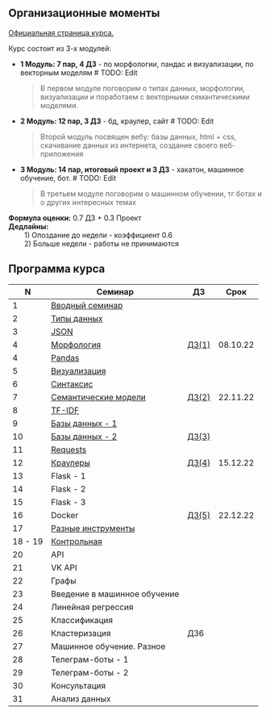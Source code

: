 ## Организационные моменты
[Официальная страница курса.](https://github.com/MikhailMsc/python_for_nlp_stud)

Курс состоит из 3-х модулей:
- **1 Модуль: 7 пар, 4 ДЗ** - по морфологии, пандас и визуализации, по векторным моделям  # TODO: Edit  
    > В первом модуле поговорим о типах данных, морфологии, визуализации и поработаем с векторными семантическими моделями.
- **2 Модуль: 12 пар, 3 ДЗ** - бд, краулер, сайт  # TODO: Edit   
    > Второй модуль посвящен вебу: базы данных, html + css, скачивание данных из интернета, создание своего веб-приложения 
- **3 Модуль: 14 пар, итоговый проект и 3 ДЗ** - хакатон, машинное обучение, бот.  # TODO: Edit
    > В третьем модуле поговорим о машинном обучении, тг ботах и о других интересных темах

**Формула оценки:** 0.7 ДЗ + 0.3 Проект  
**Дедлайны:**   
&nbsp;&nbsp;&nbsp;&nbsp;&nbsp;&nbsp;&nbsp;&nbsp;1) Опоздание до недели - коэффициент 0.6  
&nbsp;&nbsp;&nbsp;&nbsp;&nbsp;&nbsp;&nbsp;&nbsp;2) Больше недели - работы не принимаются

## Программа курса

| N  | Семинар  | ДЗ  | Срок  |
|----|---|---|---|
|    1 | [Вводный семинар](lecture_1/intro.md)  |   |   |
|    2  | [Типы данных](lecture_2/data_structures.ipynb) |   |   |
|    3  | [JSON](lecture_2/json.ipynb)  |   |   |   |
|    4  | [Морфология](lecture_3/morphology.ipynb)  | [ДЗ(1)](homework/homework_1.md) | 08.10.22 |
|    4	| [Pandas](lecture_5/pandas.ipynb) | | | |	 	 	 
|    5	| [Визуализация](lecture_6/visualization.ipynb)  | | | | 	 	 	 	 
|    6	| [Синтаксис](lecture_4/Syntax.ipynb) | | | | 	 	 	 	 
|    7	| [Семантические модели](lecture_7/Embeddings.ipynb) | [ДЗ(2)](homework/homework_2.md)| 22.11.22 | 	 	 	 
|    8 | [TF-IDF](lecture_8/TF-IDF.ipynb) | | | |	 	 	 	 
|    9 | [Базы данных - 1](lecture_9_10/databases_1.ipynb) | | | |	 	 	 	 
|    10 | [Базы данных - 2](lecture_9_10/databases_2.ipynb) | [ДЗ(3)](homework/homework_3.md) | |	 	 	 
|    11 | [Requests](lecture_11_12/requests.ipynb) | | |	 	 	 	 
|    12 | [Краулеры](lecture_11_12/crawlers.ipynb)	| [ДЗ(4)](homework/homework_4.md)| 15.12.22 |	 	 	 
|    13 | Flask - 1 | | |	 	 	 
|    14 | Flask - 2 | | | 	 	 	 
|    15 | Flask - 3 | | | 	 	 	 
|    16 | Docker |	[ДЗ(5)](homework/homework_5.md) | 22.12.22 | 	 	 	 
|    17 | [Разные инструменты](lecture_17_18/) | | |	 	 	 	 
|    18 - 19 | [Контрольная](homework/Kontrolnaya_Instruction.md) | | |	 	 	 	 
|    20 | API | | | 	 	 	 
|    21	| VK API | | |	 	 	 	 
|    22	| Графы | | |	 	 	 
|    23	| Введение в машинное обучение | | | 	 	 	 	 
|    24	| Линейная регрессия | | |	 	 	 	 
|    25	| Классификация | | |	 	 	 	 
|    26	| Кластеризация	| ДЗ6 | | 	 	 	 
|    27	| Машинное обучение. Разное | | | 	 	 	 
|    28	| Телеграм-боты - 1 | | |	 	 	 	 
|    29	| Телеграм-боты - 2 | | | 	 	 	 
|    30	| Консультация | | |	 	 	 	 
|    31	| Анализ данных | | | 	 	 	 	 